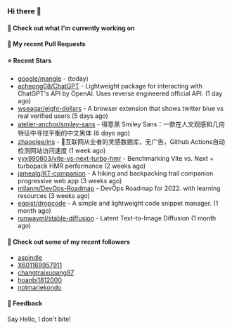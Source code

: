 ### Hi there 👋

#### 👷 Check out what I'm currently working on

#### 🔨 My recent Pull Requests


#### ⭐ Recent Stars

- [google/mangle](https://github.com/google/mangle) -  (today)
- [acheong08/ChatGPT](https://github.com/acheong08/ChatGPT) - Lightweight package for interacting with ChatGPT&#39;s API by OpenAI. Uses reverse engineered official API. (1 day ago)
- [wseagar/eight-dollars](https://github.com/wseagar/eight-dollars) - A browser extension that shows twitter blue vs real verified users (5 days ago)
- [atelier-anchor/smiley-sans](https://github.com/atelier-anchor/smiley-sans) - 得意黑 Smiley Sans：一款在人文观感和几何特征中寻找平衡的中文黑体 (6 days ago)
- [zhaoolee/ins](https://github.com/zhaoolee/ins) - 🍭互联网从业者的灵感数据库，无广告，Github Actions自动检测网站访问速度 (1 week ago)
- [yyx990803/vite-vs-next-turbo-hmr](https://github.com/yyx990803/vite-vs-next-turbo-hmr) - Benchmarking Vite vs. Next &#43; turbopack HMR performance (2 weeks ago)
- [jamealg/KT-companion](https://github.com/jamealg/KT-companion) - A hiking and backpacking trail companion progressive web app (3 weeks ago)
- [milanm/DevOps-Roadmap](https://github.com/milanm/DevOps-Roadmap) - DevOps Roadmap for 2022. with learning resources (3 weeks ago)
- [egoist/dropcode](https://github.com/egoist/dropcode) - A simple and lightweight code snippet manager. (1 month ago)
- [runwayml/stable-diffusion](https://github.com/runwayml/stable-diffusion) - Latent Text-to-Image Diffusion (1 month ago)

#### 👯 Check out some of my recent followers

- [aspindle](https://github.com/aspindle)
- [X601169957911](https://github.com/X601169957911)
- [changtraixuqang97](https://github.com/changtraixuqang97)
- [hoanbi1812000](https://github.com/hoanbi1812000)
- [notmariekondo](https://github.com/notmariekondo)

#### 💬 Feedback

Say Hello, I don't bite!